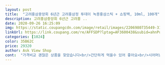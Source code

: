 ```yaml
---
layout: post 
title:  "고려홍삼중앙회 6년근 고려홍삼정 투데이 녹용홍삼스틱 + 쇼핑백, 10ml, 100개" 
description: 고려홍삼중앙회 6년근 고려홍 ..
date: 2020-09-26 16:25:09 
img: https://static.coupangcdn.com/image/retail/images/2206980735449-3149ecf2-a094-41f5-a3c7-536bf20427a8.jpg 
linkUrl: https://link.coupang.com/re/AFFSDP?lptag=AF3600438&subid=ahnPublicAsk&pageKey=1098692970&itemId=2057516143&vendorItemId=70056793382&traceid=V0-113-1f57efcd1d148842 
categories: [1024] 
color: 35B62C 
price: 29320 
author: Ask View Shop 
cont:  "가격비교 괜찮은 상품을 찾았습니다<br/>간단하게 먹을수 있어 좋아요<br/>시어머님이 좋아하시네요^^<br/>엄마아빠 추석선물요.<br/>먹어보진않앗지만 한번구매해 봣어요.<br/>먹어보고 별은 그때추가요.<br/>좋아하셧음 좋겟네요.<br/><br/>저의 아빠는 좋아하셨지만 할머니 갖다드린다고 하시네요^^<br/>" 
---
```

